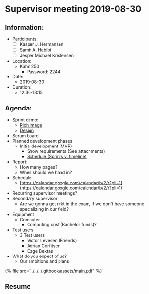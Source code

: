 # Supervisor meeting 2019-08-30

## Information:

* Participants:
  * [ ] Kasper J. Hermansen
  * [ ] Samir A. Habibi
  * [ ] Jesper Michael Kristensen
* Location:
  * Kahn 250
    * Password: 2244
* Date:
  * 2019-08-30
* Duration:
  * 12:30-13:15

## Agenda:

* Sprint demo:
  * [Rich image](https://photos.google.com/photo/AF1QipNBLecYUu_cZKX_k2QP0kQFRK-Kx7EL_xu4TkQ0)
  * [Design](https://www.figma.com/file/gPjP5SVtyQ1b9puskUQWGN/converge?node-id=15%3A2)
* Scrum board
* Planned development phases
  * Initial development \(MVP\)
    * Show requirements \(See attachments\)
    * [Schedule \(Sprints v. timeline\)](https://prod.teamgantt.com/gantt/schedule/?ids=1790284#&ids=1790284&user=&custom=&company=&hide_completed=false&date_filter=&color_filter=)
* Report:
  * How many pages?
  * When should we hand in?
* Schedule
  * [https://calendar.google.com/calendar/b/2/r?pli=1](https://calendar.google.com/calendar/b/2/r?pli=1)
* Recurring supervisor meetings?
* Secondary supervisor
  * Are we gonna get rekt in the exam, if we don't have someone specializing in our field?
* Equipment
  * Computer
    * Computing cost \(Bachelor funds\)?
* Test users
  * 3 Test users
    * Victor Levesen \(Friends\)
    * Adrian Corfitsen
    * Ozge Bektas
* What do you expect of us?
  * Our ambitions and plans

{% file src="../../../.gitbook/assets/main.pdf" %}



## Resume






